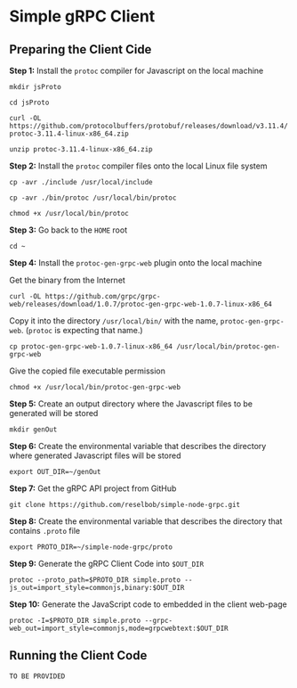# Simple gRPC Client

## Preparing the Client Cide

**Step 1:** Install the `protoc` compiler for Javascript on the local machine

`mkdir jsProto`

`cd jsProto`

`curl -OL https://github.com/protocolbuffers/protobuf/releases/download/v3.11.4/protoc-3.11.4-linux-x86_64.zip`

`unzip protoc-3.11.4-linux-x86_64.zip`

**Step 2:** Install the `protoc` compiler files onto the local Linux file system

`cp -avr ./include /usr/local/include`

`cp -avr ./bin/protoc /usr/local/bin/protoc`

`chmod +x /usr/local/bin/protoc`

**Step 3:** Go back to the `HOME` root

`cd ~`

**Step 4:** Install the `protoc-gen-grpc-web` plugin onto the local machine

Get the binary from the Internet

`curl -OL https://github.com/grpc/grpc-web/releases/download/1.0.7/protoc-gen-grpc-web-1.0.7-linux-x86_64`

Copy it into the directory `/usr/local/bin/` with the name, `protoc-gen-grpc-web`. (`protoc` is expecting that name.)

`cp protoc-gen-grpc-web-1.0.7-linux-x86_64 /usr/local/bin/protoc-gen-grpc-web`

Give the copied file executable permission

`chmod +x /usr/local/bin/protoc-gen-grpc-web`


 **Step 5:** Create an output directory where the Javascript files to be generated will be stored

`mkdir genOut`

 **Step 6:** Create the environmental variable that describes the directory where generated Javascript files will be stored 

`export OUT_DIR=~/genOut`

 **Step 7:** Get the gRPC API project from GitHub
 
 `git clone https://github.com/reselbob/simple-node-grpc.git`
 
 **Step 8:** Create the environmental variable that describes the directory that contains `.proto` file
 
`export PROTO_DIR=~/simple-node-grpc/proto`
 

 **Step 9:** Generate the gRPC Client Code into `$OUT_DIR`
 
 `protoc --proto_path=$PROTO_DIR simple.proto --js_out=import_style=commonjs,binary:$OUT_DIR`
 
 **Step 10:** Generate the JavaScript code to embedded in the client web-page 
 
`protoc -I=$PROTO_DIR simple.proto --grpc-web_out=import_style=commonjs,mode=grpcwebtext:$OUT_DIR`

## Running the Client Code

`TO BE PROVIDED`
 